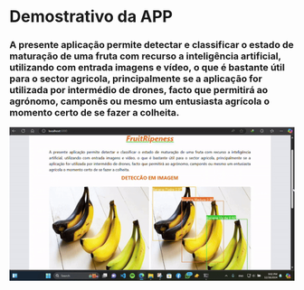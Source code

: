 # Demostrativo da APP
### A presente aplicação permite detectar e classificar o estado de maturação de uma fruta com recurso a inteligência artificial, utilizando com entrada imagens e vídeo, o que é bastante útil para o sector agricola, principalmente se a aplicação for utilizada por intermédio de drones, facto que permitirá ao agrónomo, camponês ou mesmo um entusiasta agrícola o momento certo de se fazer a colheita.

<img src="FruitRipenessGif.gif" width=900>
